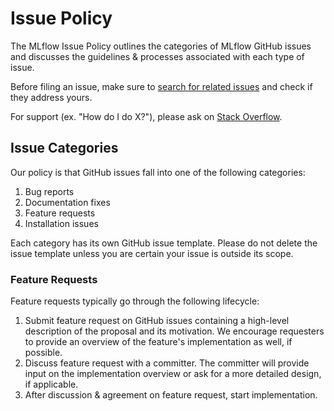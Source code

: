# Issue Policy
The MLflow Issue Policy outlines the categories of MLflow GitHub issues and discusses the guidelines & processes
associated with each type of issue.

Before filing an issue, make sure to [search for related issues](https://github.com/mlflow/mlflow/issues) and check if
they address yours. 

For support (ex. "How do I do X?"), please ask on [Stack Overflow](https://stackoverflow.com/questions/tagged/mlflow).

## Issue Categories

Our policy is that GitHub issues fall into one of the following categories:

1. Bug reports
2. Documentation fixes
3. Feature requests
4. Installation issues

Each category has its own GitHub issue template. Please do not delete the issue template unless you are certain your
issue is outside its scope.

### Feature Requests

Feature requests typically go through the following lifecycle:

1. Submit feature request on GitHub issues containing a high-level description of the proposal and its motivation.
   We encourage requesters to provide an overview of the feature's implementation as well, if possible.
2. Discuss feature request with a committer. The committer will provide input on the implementation overview or 
   ask for a more detailed design, if applicable.
3. After discussion & agreement on feature request, start implementation.

